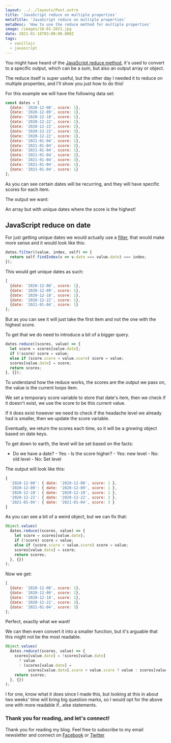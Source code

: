 ```yaml
---
layout: ../../layouts/Post.astro
title: 'JavaScript reduce on multiple properties'
metaTitle: 'JavaScript reduce on multiple properties'
metaDesc: 'How to use the reduce method for multiple properties'
image: /images/16-01-2021.jpg
date: 2021-01-16T03:00:00.000Z
tags:
  - vanillajs
  - javascript
---
```


You might have heard of the [JavaScript reduce method](https://daily-dev-tips.com/posts/javascript-reduce-method/), it's used to convert to a specific output, which can be a sum, but also an output array or object.

The reduce itself is super useful, but the other day I needed it to reduce on multiple properties, and I'll show you just how to do this!

For this example we will have the following data set:

```js
const dates = [
  {date: '2020-12-08', score: 1},
  {date: '2020-12-09', score: 1},
  {date: '2020-12-18', score: 1},
  {date: '2020-12-22', score: 1},
  {date: '2020-12-22', score: 2},
  {date: '2020-12-22', score: 3},
  {date: '2020-12-22', score: 1},
  {date: '2021-01-04', score: 1},
  {date: '2021-01-04', score: 2},
  {date: '2021-01-04', score: 1},
  {date: '2021-01-04', score: 2},
  {date: '2021-01-04', score: 3},
  {date: '2021-01-04', score: 1},
  {date: '2021-01-04', score: 1}
];
```

As you can see certain dates will be recurring, and they will have specific scores for each item.

The output we want:

An array but with unique dates where the score is the highest!

## JavaScript reduce on date

For just getting unique dates we would actually use a [filter](https://daily-dev-tips.com/posts/javascript-filter-method/), that would make more sense and it would look like this:

```js
dates.filter((value, index, self) => {
  return self.findIndex(v => v.date === value.date) === index;
});
```

This would get unique dates as such:

```js
[
  {date: '2020-12-08', score: 1},
  {date: '2020-12-09', score: 1},
  {date: '2020-12-18', score: 1},
  {date: '2020-12-22', score: 1},
  {date: '2021-01-04', score: 1}
];
```

But as you can see it will just take the first item and not the one with the highest score.

To get that we do need to introduce a bit of a bigger query.

```js
dates.reduce((scores, value) => {
  let score = scores[value.date];
  if (!score) score = value;
  else if (score.score < value.score) score = value;
  scores[value.date] = score;
  return scores;
}, {});
```

To understand how the reduce works, the scores are the output we pass on, the value is the current loops item.

We set a temporary score variable to store that date's item, then we check if it doesn't exist, we use the score to be this current value.

If it does exist however we need to check if the headache level we already had is smaller, then we update the score variable.

Eventually, we return the scores each time, so it will be a growing object based on date keys.

To get down to earth, the level will be set based on the facts:

- Do we have a date? - Yes - Is the score higher? - Yes: new level - No: old level - No: Set level

The output will look like this:

```js
{
  '2020-12-08': { date: '2020-12-08', score: 1 },
  '2020-12-09': { date: '2020-12-09', score: 1 },
  '2020-12-18': { date: '2020-12-18', score: 1 },
  '2020-12-22': { date: '2020-12-22', score: 3 },
  '2021-01-04': { date: '2021-01-04', score: 3 }
}
```

As you can see a bit of a weird object, but we can fix that:

```js
Object.values(
  dates.reduce((scores, value) => {
    let score = scores[value.date];
    if (!score) score = value;
    else if (score.score < value.score) score = value;
    scores[value.date] = score;
    return scores;
  }, {})
);
```

Now we get:

```js
[
  {date: '2020-12-08', score: 1},
  {date: '2020-12-09', score: 1},
  {date: '2020-12-18', score: 1},
  {date: '2020-12-22', score: 3},
  {date: '2021-01-04', score: 3}
];
```

Perfect, exactly what we want!

We can then even convert it into a smaller function, but it's arguable that this might not be the most readable.

```js
Object.values(
  dates.reduce((scores, value) => {
    scores[value.date] = !scores[value.date]
      ? value
      : (scores[value.date] =
          scores[value.date].score < value.score ? value : scores[value.date]);
    return scores;
  }, {})
);
```

I for one, know what it does since I made this, but looking at this in about two weeks' time will bring big question marks, so I would opt for the above one with more readable if...else statements.

### Thank you for reading, and let's connect!

Thank you for reading my blog. Feel free to subscribe to my email newsletter and connect on [Facebook](https://www.facebook.com/DailyDevTipsBlog) or [Twitter](https://twitter.com/DailyDevTips1)
